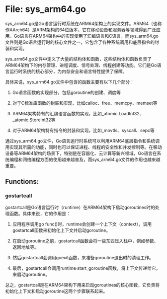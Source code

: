# File: sys_arm64.go

sys_arm64.go是Go语言运行时系统在ARM64架构上的实现文件。ARM64（也称作AArch64）是ARM架构的64位版本，它在移动设备和服务器等领域得到广泛应用。Go语言在ARM64架构中的实现使用了汇编语言和C语言，而sys_arm64.go文件则是Go语言运行时的核心文件之一，它包含了各种系统调用和底层指令的封装和实现。

sys_arm64.go文件中定义了大量的结构体和函数，这些结构体和函数负责了ARM64架构下的内存管理、进程调度、信号处理、线程创建等功能。它们是Go语言运行时系统的核心部分，为内存安全和语言特性提供了保障。

具体来说，sys_arm64.go文件中包含的函数主要有以下几个部分：

1. Go语言函数的实现部分，包括goroutine的创建、调度等

2. 对于C标准库函数的封装和实现，比如calloc、free、memcpy、memset等

3. ARM64架构特有的汇编语言函数的实现，比如_atomic.LoadInt32、_atomic.StoreInt32等

4. 对于ARM64架构特有指令的封装和实现，比如_movtls、syscall、sepc等

通过sys\_arm64.go文件，Go语言运行时系统可以利用ARM64底层指令和系统调用实现其所需的功能，同时也可以保证进程、线程的安全性和并发控制等。在移动设备等ARM64架构的场景下，特别是在容器化、云计算等新兴领域，Go语言在系统编程和网络编程方面的使用越来越普及，而sys\_arm64.go文件的作用也越来越重要。

## Functions:

### gostartcall

gostartcall是Go语言运行时（runtime）在ARM64架构下启动goroutines时的处理函数。具体来说，它的作用是：

1. 应用程序调用go func()时，runtime会创建一个上下文（context），调用gostartcall函数来初始化上下文并启动goroutine。

2. 在启动goroutine之前，gostartcall函数会将一些东西压入栈中，例如参数、返回地址等。

3. 然后gostartcall会调用goexit函数，来准备goroutine退出时的清理工作。

4. 最后，gostartcall会调用runtime·start_goroutine函数，将上下文传递给它，来启动goroutine。

总之，gostartcall是在ARM64架构下用来启动goroutines的核心函数，它负责将初始化上下文和启动goroutine这两个步骤联系起来。



